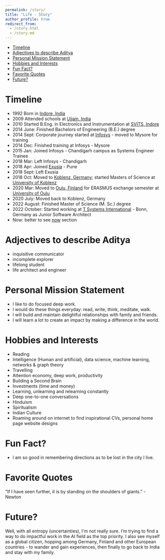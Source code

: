 ```yaml
---
permalink: /story/
title: "Life - Story"
author_profile: true
redirect_from: 
  - /story.html
  - /story.md
---
```

- [Timeline](#timeline)
- [Adjectives to describe Aditya](#adjectives-to-describe-aditya)
- [Personal Mission Statement](#personal-mission-statement)
- [Hobbies and Interests](#hobbies-and-interests)
- [Fun Fact?](#fun-fact)
- [Favorite Quotes](#favorite-quotes)
- [Future?](#future)


# Timeline

* 1992 Born in [Indore, India](https://en.wikipedia.org/wiki/Indore) 
* 2009 Attended schools at  [Ujjain, India](https://en.wikipedia.org/wiki/Ujjain)
* 2010 Started B.Eng. in Electronics and Instrumentation at [SVITS, Indore](https://svvv.edu.in/)
* 2014 June: Finished Bachelors of Engineering (B.E.) degree
* 2014 Sept: Corporate journey started at [Infosys](https://www.infosys.com) - moved to Mysore for training
* 2014 Dec: Finished training at Infosys - Mysore
* 2015 Jan: Joined Infosys - Chandigarh campus as Systems Engineer Trainee
* 2018 Mar: Left Infosys - Chandigarh
* 2018 Apr: Joined [Exusia](https://exusia.com/) - Pune
* 2018 Sept: Left Exusia
* 2018 Oct: Moved to [Koblenz, Germany](https://en.wikipedia.org/wiki/Koblenz); started Masters of Science  at [University of Koblenz](https://west.uni-koblenz.de/studying/mwds)
* 2020 Mar: Moved to [Oulu, Finland](https://en.wikipedia.org/wiki/Oulu) for ERASMUS exchange semester at [University of Oulu](https://en.wikipedia.org/wiki/University_of_Oulu)
* 2020 July: Moved back to Koblenz, Germany
* 2022 August: Finished Master of Science (M. Sc.) degree
* 2022 October: Started working at [T Systems International](https://www.t-systems.com/de/en) - Bonn, Germany as Junior Software Architect
* Now: better to see [now](https://adityam582.github.io/now/) section


# Adjectives to describe Aditya

* inquisitive communicator
* incomplete explorer
* lifelong student
* life architect and engineer 



# Personal Mission Statement

* I like to do focused deep work. 
* I would do these things everyday: read, write, think, meditate, walk.
* I will build and maintain delightful relationships with family and friends. 
* I will learn a lot to create an impact by making a difference in the world.


# Hobbies and Interests

* Reading
* Intelligence (Human and artificial), data science, machine learning, networks & graph theory
* Travelling
* Attention economy, deep work, productivity
* Building a Second Brain
* Investments (time and money)
* Learning, unlearning and relearning constantly
* Deep one-to-one conversations
* Hinduism
* Spiritualism
* Indian Culture
* Roaming around on internet to find inspirational CVs, personal home page website designs


<!-- What do I do?
======
* Learn: Constant self-initiated learner: a believer, creator, and user of mental models. In my free time, I also generally enjoy working on side projects to make my own life easier. Specifically, I'm working to create comprehensive knowledge base of my life.

* Study: I'm a multi-disciplinary person. I completed Bachelors of Engineering in Electronics and Instrumentation Engineering from [Shree Vaishnav Institute of Technology and Science, Indore - India](https://svvv.edu.in/). However, I did not get spark to stay in electronics field, instead I was always more interested with computers. The concepts learnt from the field of electronics were certainly useful to understand and apply concepts in computer science. So ya, I switched from Electronics to Computer Science field. Currently, I'm a M.Sc. student in Web & Data Science at the [University of Koblenz, Germany](https://west.uni-koblenz.de/studying/mwds). My masters is focused on the Web, Data Science, and Information Retrieval. I gained foundational knowledge about various topics from the fields as Web, Technology, Business and Society. 

My Master thesis is "Leveraging graph representation (deep) learning for software engineering", under [Prof. Dr. Ralf Laemmel](http://www.softlang.org/rlaemmel:home) and [Johannes Haertel](http://www.softlang.org/johanneshaertel:home), as part of Software Languages research group.



* Work: I've worked and excelled in wide range of tasks and roles.  -->


# Fun Fact?

* I am so good in remembering directions as to be lost in the city I live.
<!-- * It’s been more than 3 years I have rarely used social media accounts to focus on my learning and thinking process, to make my time follow my values. -->



<!-- I created, and still manage community server for University of Koblenz Web & Data science students, hosted on [Discord](). This is actively used by more than 150 students (precisely 177) to collaborate and to share useful information among students community.  -->



# Favorite Quotes

"If I have seen further, it is by standing on the shoulders of giants." - Newton


# Future?

Well, with all entropy (uncertainties), I'm not really sure. I'm trying to find a way to do impactful work in the AI field as the top priority. I also see myself as a global citizen, hopping among Germany, Finland and other European countries - to wander and gain experiences, then finally to go back to India and stay with my family.